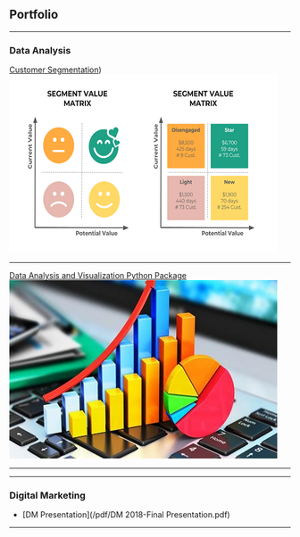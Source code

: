 ## Portfolio

---

### Data Analysis 

[Customer Segmentation](https://tamer-george.github.io/mallCustomers/))
<img src="images/Customer-segmentation.png?raw=true"/>

---
[Data Analysis and Visualization Python Package](https://tamer-george.github.io/docs/_build/html/index.html)
<img src="images/dataanalysis.jpg?raw=true"/>

---


---

### Digital Marketing 

- [DM Presentation](/pdf/DM 2018-Final Presentation.pdf)


---





